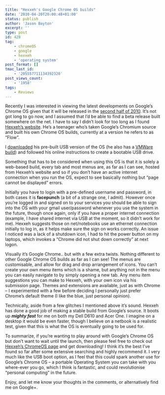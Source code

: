 ```yaml
---
title: "Hexxeh's Google Chrome OS builds"
date: '2010-04-20T20:00:48+01:00'
status: publish
author: 'Jason Bayton'
excerpt: ''
type: post
id: 428
tag:
    - chromeOS
    - google
    - hexxeh
    - 'operating system'
post_format: []
tmac_last_id:
    - '205557711134392320'
post_views_count:
    - '1958'
tags:
    - Reviews
---
```

Recently I was interested in viewing the latest developments on Google’s Chrome OS given that it will be released in the [second half of 2010](http://www.google.com/url?sa=t&source=web&ct=res&cd=2&ved=0CA8QFjAB&url=http%3A%2F%2Fgoogleblog.blogspot.com%2F2009%2F07%2Fintroducing-google-chrome-os.html&ei=SOTNS57hHcnz_AbP0viXAQ&usg=AFQjCNHknRflwTmtKF-UUp1xKFQ2wPCFHw&sig2=OTQ-Sf9ywD8WM2NIAh7XCA). It’s not got long to go now, and I assumed that I’d be able to find a beta release built somewhere on the net. I have to say I didn’t look for too long as I found [Hexxeh’s website](http://chromeos.hexxeh.net). He’s a teenager who’s taken Google’s Chromium source and built his own Chrome OS builds, currently at a version he refers to as “Flow”.

I [downloaded](http://chromeos.hexxeh.net/download.php?release=Flow&type=usb) his pre-built USB version of the OS (he also has a [VMWare build](http://chromeos.hexxeh.net/download.php?release=Flow&type=vmware)) and followed his online instructions to create a bootable USB drive.

Something that has to be considered when using this OS is that it is solely a web-based build, every tab and most menus are, as far as I can see, hosted from Hexxeh’s website and so if you don’t have an active internet connection when you run the OS, expect to see basically nothing but “page cannot be displayed” errors.

Initially you have to login with a pre-defined username and password, in both cases it is **facepunch** (a bit of a strange one, I admit). However once you’re logged in and signed on to your services you should be able to sign into the OS with your gmail user/password whenever you use the system in the future, though once again, only if you have a proper internet connection (example, I have shared internet via USB at the moment, so it didn’t work for me). Hexxeh suggests those on net/notebooks use an ethernet connection initially to log in, as it helps make sure the sign on works correctly. An issue I noticed was a lack of a shutdown icon, I had to hit the power button on my laptops, which invokes a “Chrome did not shut down correctly” at next logon.

Visually it’s Google Chrome.. but with a few extra twists. Nothing different to other Google Chrome OS builds as far as I can see! The menus are customisable, and allow for drag and drop arrangement of icons. You can’t create your own menu items which is a shame, but anything not in the menu you can easily navigate to by simply opening a new tab. Any menu item suggestions you can make to Hexxeh, with your own icon via his submission page. Themes and extensions are available, just as with Chrome – I experimented with a few before deciding I personally just prefer Chrome’s default theme (I like the blue, just personal opinion).

Technically, aside from a few glitches I mentioned above it’s sound. Hexxeh has done a good job of making a stable build from Google’s source. It boots up ***mighty fast*** for me on both my Dell D610 and Acer One. I imagine on a desktop it would be even faster, though I believe on a netbook is a realistic test, given that this is what the OS is eventually going to be used for.

To summarize, if you’re wanting to play around with Google’s Chrome OS but don’t want to wait until the launch, then please feel free to check out [Hexxeh’s ChromeOS page](http://chromeos.hexxeh.net) and get downloading! I think it’s the best I’ve found so far after some extensive searching and highly recommend it. I very much like the USB boot option, as I feel that this could spark another use for Google’s Chrome OS – a portable Operating System you can take with you where-ever you go, which I think is fantastic, and could revolutionise “personal computing” in the future.

Enjoy, and let me know your thoughts in the comments, or alternatively find me on Google+.